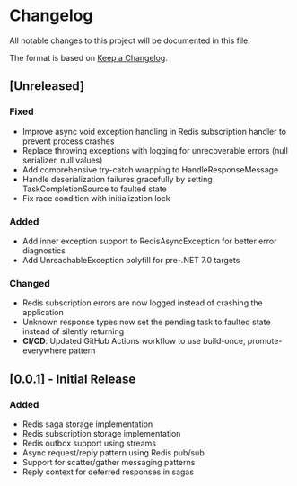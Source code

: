 # Changelog

All notable changes to this project will be documented in this file.

The format is based on [Keep a Changelog](https://keepachangelog.com/en/1.0.0/).

## [Unreleased]

### Fixed
- Improve async void exception handling in Redis subscription handler to prevent process crashes
- Replace throwing exceptions with logging for unrecoverable errors (null serializer, null values)
- Add comprehensive try-catch wrapping to HandleResponseMessage
- Handle deserialization failures gracefully by setting TaskCompletionSource to faulted state
- Fix race condition with initialization lock

### Added
- Add inner exception support to RedisAsyncException for better error diagnostics
- Add UnreachableException polyfill for pre-.NET 7.0 targets

### Changed
- Redis subscription errors are now logged instead of crashing the application
- Unknown response types now set the pending task to faulted state instead of silently returning
- **CI/CD**: Updated GitHub Actions workflow to use build-once, promote-everywhere pattern

## [0.0.1] - Initial Release

### Added
- Redis saga storage implementation
- Redis subscription storage implementation  
- Redis outbox support using streams
- Async request/reply pattern using Redis pub/sub
- Support for scatter/gather messaging patterns
- Reply context for deferred responses in sagas